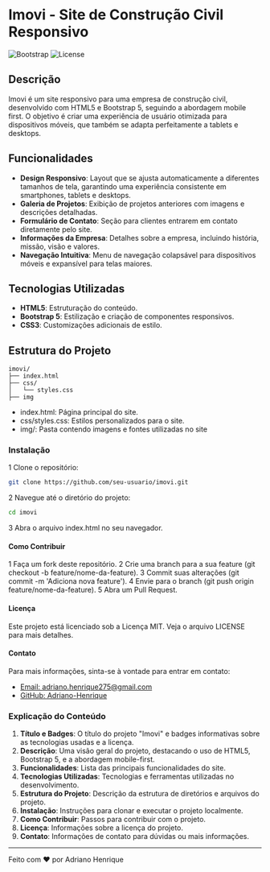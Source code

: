 # Imovi - Site de Construção Civil Responsivo

![Bootstrap](https://img.shields.io/badge/Bootstrap-5.3.0-blue)
![License](https://img.shields.io/badge/License-MIT-green)

## Descrição

Imovi é um site responsivo para uma empresa de construção civil, desenvolvido com HTML5 e Bootstrap 5, seguindo a abordagem mobile first. O objetivo é criar uma experiência de usuário otimizada para dispositivos móveis, que também se adapta perfeitamente a tablets e desktops.

## Funcionalidades

- **Design Responsivo**: Layout que se ajusta automaticamente a diferentes tamanhos de tela, garantindo uma experiência consistente em smartphones, tablets e desktops.
- **Galeria de Projetos**: Exibição de projetos anteriores com imagens e descrições detalhadas.
- **Formulário de Contato**: Seção para clientes entrarem em contato diretamente pelo site.
- **Informações da Empresa**: Detalhes sobre a empresa, incluindo história, missão, visão e valores.
- **Navegação Intuitiva**: Menu de navegação colapsável para dispositivos móveis e expansível para telas maiores.

## Tecnologias Utilizadas

- **HTML5**: Estruturação do conteúdo.
- **Bootstrap 5**: Estilização e criação de componentes responsivos.
- **CSS3**: Customizações adicionais de estilo.

## Estrutura do Projeto

```plaintext
imovi/
├── index.html
├── css/
│   └── styles.css
├── img

```

- index.html: Página principal do site.
- css/styles.css: Estilos personalizados para o site.
- img/: Pasta contendo imagens e fontes utilizadas no site

### Instalação

1 Clone o repositório:

```bash
git clone https://github.com/seu-usuario/imovi.git
```

2 Navegue até o diretório do projeto:

```bash
cd imovi
```

3 Abra o arquivo index.html no seu navegador.

#### Como Contribuir

1 Faça um fork deste repositório.
2 Crie uma branch para a sua feature (git checkout -b feature/nome-da-feature).
3 Commit suas alterações (git commit -m 'Adiciona nova feature').
4 Envie para o branch (git push origin feature/nome-da-feature).
5 Abra um Pull Request.

#### Licença

Este projeto está licenciado sob a Licença MIT. Veja o arquivo LICENSE para mais detalhes.

#### Contato

Para mais informações, sinta-se à vontade para entrar em contato:

- [Email: adriano.henrique275@gmail.com](adriano.henrique275@gmail.com)
- [GitHub: Adriano-Henrique](https://github.com/Adriano-Henrique275)

### Explicação do Conteúdo

1. **Título e Badges**: O título do projeto "Imovi" e badges informativas sobre as tecnologias usadas e a licença.
2. **Descrição**: Uma visão geral do projeto, destacando o uso de HTML5, Bootstrap 5, e a abordagem mobile-first.
3. **Funcionalidades**: Lista das principais funcionalidades do site.
4. **Tecnologias Utilizadas**: Tecnologias e ferramentas utilizadas no desenvolvimento.
5. **Estrutura do Projeto**: Descrição da estrutura de diretórios e arquivos do projeto.
6. **Instalação**: Instruções para clonar e executar o projeto localmente.
7. **Como Contribuir**: Passos para contribuir com o projeto.
8. **Licença**: Informações sobre a licença do projeto.
9. **Contato**: Informações de contato para dúvidas ou mais informações.

---

Feito com ❤️ por Adriano Henrique
